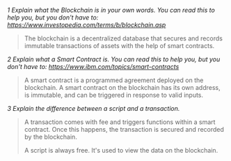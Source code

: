 _1 Explain what the Blockchain is in your own words. You can read this to help you, but you don't have to: https://www.investopedia.com/terms/b/blockchain.asp_
> The blockchain is a decentralized database that secures and records immutable transactions of assets with the help of smart contracts.

_2 Explain what a Smart Contract is. You can read this to help you, but you don't have to: https://www.ibm.com/topics/smart-contracts_
> A smart contract is a programmed agreement deployed on the blockchain. A smart contract on the blockchain has its own address, is immutable, and can be triggered in response to valid inputs.

_3 Explain the difference between a script and a transaction._
> A transaction comes with fee and triggers functions within a smart contract. Once this happens, the transaction is secured and recorded by the blockchain.
> 
> A script is always free. It's used to view the data on the blockchain.
